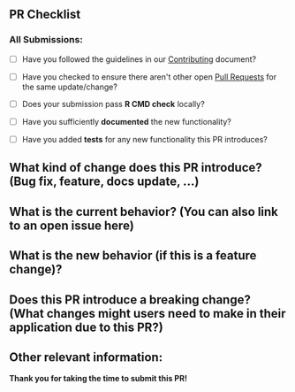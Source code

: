 ## **PR Checklist**
### All Submissions:

* [ ] Have you followed the guidelines in our [Contributing](../CONTRIBUTING.md) document?
* [ ] Have you checked to ensure there aren't other open [Pull Requests](https://github.com/mcguinlu/robvis/pulls) for the same update/change?
* [ ] Does your submission pass **R CMD check** locally?
* [ ] Have you sufficiently **documented** the new functionality?
* [ ] Have you added **tests** for any new functionality this PR introduces?



## **What kind of change does this PR introduce?** (Bug fix, feature, docs update, ...)



## **What is the current behavior?** (You can also link to an open issue here)



## **What is the new behavior (if this is a feature change)?**



## **Does this PR introduce a breaking change?** (What changes might users need to make in their application due to this PR?)


## **Other relevant information**:


**Thank you for taking the time to submit this PR!**
